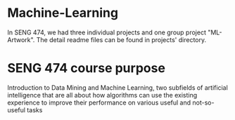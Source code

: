 # Machine-Learning
In SENG 474, we had three individual projects and one group project "ML-Artwork". The detail readme files can be found in projects' directory.
# SENG 474 course purpose
Introduction to Data Mining and Machine Learning, two subfields of artificial intelligence that are all about how algorithms can use the existing experience to improve their performance on various useful and not-so-useful tasks

